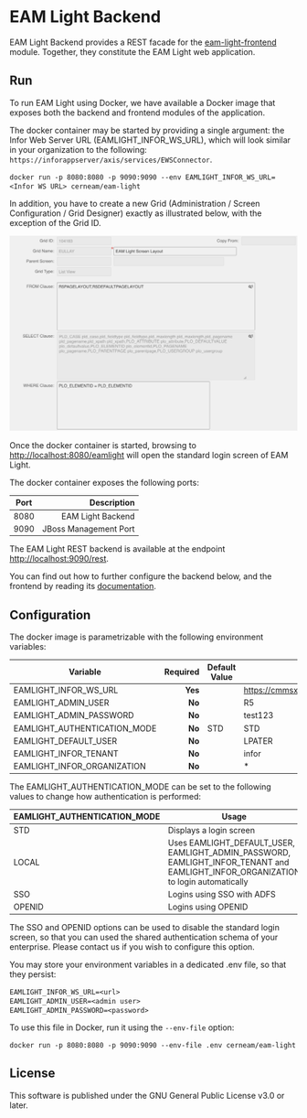 # EAM Light Backend
EAM Light Backend provides a REST facade for the [eam-light-frontend](https://github.com/cern-eam/eam-light-frontend) module. Together, they constitute the EAM Light web application. 

## Run
To run EAM Light using Docker, we have available a Docker image that exposes both the backend and frontend modules of the application.

The docker container may be started by providing a single argument: the Infor Web Server URL (EAMLIGHT_INFOR_WS_URL), which will look similar in your organization to the following: `https://inforappserver/axis/services/EWSConnector`.
```
docker run -p 8080:8080 -p 9090:9090 --env EAMLIGHT_INFOR_WS_URL=<Infor WS URL> cerneam/eam-light
```

In addition, you have to create a new Grid (Administration / Screen Configuration / Grid Designer) exactly as illustrated below, with the exception of the Grid ID. 

![Alt text](docs/EAMLight_Layout_Grid.png?raw=true "EAM Light Layout Grid")

Once the docker container is started, browsing to [http://localhost:8080/eamlight](http://localhost:8080/eamlight) will open the standard login screen of EAM Light.

The docker container exposes the following ports:

| Port          | Description           |
| ------------- | ---------------------:|
| 8080          | EAM Light Backend     | 
| 9090          | JBoss Management Port |

The EAM Light REST backend is available at the endpoint [http://localhost:9090/rest](http://localhost:9090/rest).

You can find out how to further configure the backend below, and the frontend by reading its [documentation](https://github.com/cern-eam/eam-light-frontend).

## Configuration
The docker image is parametrizable with the following environment variables:

| Variable                      | Required    | Default Value | Example    |
| ----------------------------- | ----------: | ------------- | ---------- |
| EAMLIGHT_INFOR_WS_URL         | **Yes**     |               | https://cmmsx.cern.ch/axis/services/EWSConnector |
| EAMLIGHT_ADMIN_USER           | **No**      |               | R5         |
| EAMLIGHT_ADMIN_PASSWORD       | **No**      |               | test123    |
| EAMLIGHT_AUTHENTICATION_MODE  | **No**      | STD           | STD        |
| EAMLIGHT_DEFAULT_USER         | **No**      |               | LPATER     |
| EAMLIGHT_INFOR_TENANT         | **No**      |               | infor      |
| EAMLIGHT_INFOR_ORGANIZATION   | **No**      |               | *          |

The EAMLIGHT_AUTHENTICATION_MODE can be set to the following values to change how authentication is performed:

| EAMLIGHT_AUTHENTICATION_MODE | Usage |
| ---------------------------- | ----- |
| STD                          | Displays a login screen    |
| LOCAL                        | Uses EAMLIGHT_DEFAULT_USER, EAMLIGHT_ADMIN_PASSWORD, EAMLIGHT_INFOR_TENANT and EAMLIGHT_INFOR_ORGANIZATION to login automatically |
| SSO                          | Logins using SSO with ADFS |
| OPENID                       | Logins using OPENID        |

The SSO and OPENID options can be used to disable the standard login screen, so that you can used the shared authentication schema of your enterprise. Please contact us if you wish to configure this option.

You may store your environment variables in a dedicated .env file, so that they persist:
```
EAMLIGHT_INFOR_WS_URL=<url>
EAMLIGHT_ADMIN_USER=<admin user>
EAMLIGHT_ADMIN_PASSWORD=<password>
```

To use this file in Docker, run it using the `--env-file` option:
```
docker run -p 8080:8080 -p 9090:9090 --env-file .env cerneam/eam-light
```

## License
This software is published under the GNU General Public License v3.0 or later.